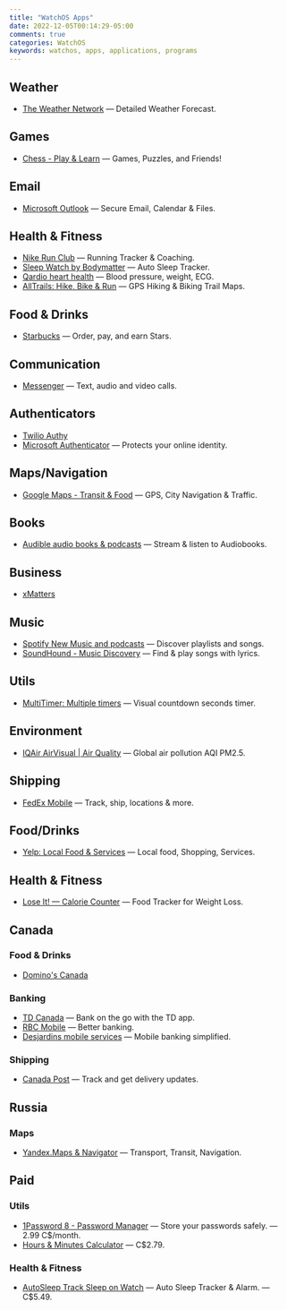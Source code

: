 ```yaml
---
title: "WatchOS Apps"
date: 2022-12-05T00:14:29-05:00
comments: true
categories: WatchOS
keywords: watchos, apps, applications, programs
---
```


## Weather

- [The Weather Network](https://apps.apple.com/ca/app/the-weather-network/id473299958) — Detailed Weather Forecast.

## Games

- [Chess - Play & Learn](https://apps.apple.com/ca/app/chess-play-learn/id329218549) — Games, Puzzles, and Friends!

## Email

- [Microsoft Outlook](https://apps.apple.com/ca/app/microsoft-outlook/id951937596) — Secure Email, Calendar & Files.

## Health & Fitness

- [Nike Run Club](https://apps.apple.com/ca/app/nike-run-club/id387771637) — Running Tracker & Coaching.
- [Sleep Watch by Bodymatter](https://apps.apple.com/ca/app/sleep-watch-by-bodymatter/id1138066420) — Auto Sleep Tracker.
- [Qardio heart health](https://apps.apple.com/ca/app/qardio-heart-health/id855275752) — Blood pressure, weight, ECG.
- [AllTrails: Hike, Bike & Run](https://apps.apple.com/ca/app/alltrails-hike-bike-run/id405075943) — GPS Hiking & Biking Trail Maps.

## Food & Drinks

- [Starbucks](https://apps.apple.com/ca/app/starbucks/id331177714) — Order, pay, and earn Stars.

## Communication

- [Messenger](https://apps.apple.com/ca/app/messenger/id454638411) — Text, audio and video calls.

## Authenticators

- [Twilio Authy](https://apps.apple.com/us/app/twilio-authy/id494168017)
- [Microsoft Authenticator](https://apps.apple.com/ca/app/microsoft-authenticator/id983156458) — Protects your online identity.

## Maps/Navigation

- [Google Maps - Transit & Food](https://apps.apple.com/ca/app/google-maps-navigation-transport/id585027354) — GPS, City Navigation & Traffic.

## Books

- [Audible audio books & podcasts](https://apps.apple.com/ca/app/audible-audio-books-podcasts/id379693831) — Stream & listen to Audiobooks.

## Business

- [xMatters](https://apps.apple.com/ca/app/xmatters/id409162401)

## Music

- [Spotify New Music and podcasts](https://apps.apple.com/ca/app/spotify-music/id324684580) — Discover playlists and songs.
- [SoundHound - Music Discovery](https://apps.apple.com/ca/app/soundhound-music-discovery/id355554941) — Find & play songs with lyrics.

## Utils

- [MultiTimer: Multiple timers](https://apps.apple.com/ca/app/multitimer-multiple-timers/id973421278) — Visual countdown seconds timer.

## Environment

- [IQAir AirVisual | Air Quality](https://apps.apple.com/ca/app/iqair-airvisual-air-quality/id1048912974) — Global air pollution AQI PM2.5.

## Shipping

- [FedEx Mobile](https://apps.apple.com/ca/app/fedex-mobile/id1010729050) — Track, ship, locations & more.

## Food/Drinks

- [Yelp: Local Food & Services](https://apps.apple.com/ca/app/yelp-the-best-local-food-drinks-services-more/id284910350) — Local food, Shopping, Services.

## Health & Fitness

- [Lose It! — Calorie Counter](https://apps.apple.com/ca/app/lose-it-calorie-counter/id297368629) — Food Tracker for Weight Loss.

## Canada

### Food & Drinks

- [Domino's Canada](https://apps.apple.com/ca/app/dominos-pizza-canada/id621613017)

### Banking

- [TD Canada](https://apps.apple.com/ca/app/td-canada/id358790776) — Bank on the go with the TD app.
- [RBC Mobile](https://apps.apple.com/ca/app/rbc-mobile/id407597290) — Better banking.
- [Desjardins mobile services](https://apps.apple.com/ca/app/desjardins-mobile-services/id386636953) — Mobile banking simplified.

### Shipping

- [Canada Post](https://apps.apple.com/ca/app/canada-post/id394391577) — Track and get delivery updates.

## Russia

### Maps

- [Yandex.Maps & Navigator](https://apps.apple.com/ca/app/yandex-maps/id313877526) — Transport, Transit, Navigation.
<!-- * [2GIS: Offline Map & Navigation](https://apps.apple.com/ca/app/2gis-offline-maps/id481627348) — City Routes, Traffic & Transit. -->

## Paid

### Utils

- [1Password 8 - Password Manager](https://apps.apple.com/ca/app/id1511601750) — Store your passwords safely. — 2.99 C$/month.
- [Hours & Minutes Calculator](https://apps.apple.com/ca/app/hours-minutes-calculator/id539607472) — C$2.79.

### Health & Fitness

- [AutoSleep Track Sleep on Watch](https://apps.apple.com/ca/app/autosleep-track-sleep-on-watch/id1164801111) — Auto Sleep Tracker & Alarm. — C$5.49.
